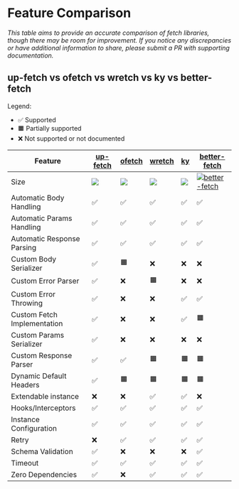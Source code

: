 # Feature Comparison

_This table aims to provide an accurate comparison of fetch libraries, though there may be room for improvement. If you notice any discrepancies or have additional information to share, please submit a PR with supporting documentation._

## up-fetch vs ofetch vs wretch vs ky vs better-fetch

Legend:

- ✅ Supported
- 🟧 Partially supported
- ❌ Not supported or not documented

| Feature                     | [up-fetch][up-fetch]                           | [ofetch][ofetch]                           | [wretch][wretch]                           | [ky][ky]                           | [better-fetch][better-fetch]                                       |
| --------------------------- | ---------------------------------------------- | ------------------------------------------ | ------------------------------------------ | ---------------------------------- | ------------------------------------------------------------------ |
| Size                        | [![][up-fetch-size-badge]][up-fetch-size-link] | [![][ofetch-size-badge]][ofetch-size-link] | [![][wretch-size-badge]][wretch-size-link] | [![][ky-size-badge]][ky-size-link] | [![better-fetch][better-fetch-size-badge]][better-fetch-size-link] |
| Automatic Body Handling     | ✅                                             | ✅                                         | ✅                                         | ✅                                 | ✅                                                                 |
| Automatic Params Handling   | ✅                                             | ✅                                         | ✅                                         | ✅                                 | ✅                                                                 |
| Automatic Response Parsing  | ✅                                             | ✅                                         | ✅                                         | ✅                                 | ✅                                                                 |
| Custom Body Serializer      | ✅                                             | 🟧                                         | ❌                                         | ❌                                 | ❌                                                                 |
| Custom Error Parser         | ✅                                             | ❌                                         | 🟧                                         | ❌                                 | ❌                                                                 |
| Custom Error Throwing       | ✅                                             | ❌                                         | ❌                                         | ✅                                 | ✅                                                                 |
| Custom Fetch Implementation | ✅                                             | ❌                                         | ❌                                         | ✅                                 | 🟧                                                                 |
| Custom Params Serializer    | ✅                                             | ❌                                         | ❌                                         | ❌                                 | ❌                                                                 |
| Custom Response Parser      | ✅                                             | ✅                                         | 🟧                                         | 🟧                                 | 🟧                                                                 |
| Dynamic Default Headers     | ✅                                             | 🟧                                         | 🟧                                         | 🟧                                 | 🟧                                                                 |
| Extendable instance         | ❌                                             | ❌                                         | ✅                                         | ✅                                 | ❌                                                                 |
| Hooks/Interceptors          | ✅                                             | ✅                                         | ✅                                         | ✅                                 | ✅                                                                 |
| Instance Configuration      | ✅                                             | ✅                                         | ✅                                         | ✅                                 | ✅                                                                 |
| Retry                       | ❌                                             | ✅                                         | ✅                                         | ✅                                 | ✅                                                                 |
| Schema Validation           | ✅                                             | ❌                                         | ❌                                         | ❌                                 | ✅                                                                 |
| Timeout                     | ✅                                             | ✅                                         | ✅                                         | ✅                                 | ✅                                                                 |
| Zero Dependencies           | ✅                                             | ❌                                         | ✅                                         | ✅                                 | ✅                                                                 |

<!-- libs -->

[ky]: https://github.com/sindresorhus/ky
[better-fetch]: https://github.com/Bekacru/better-fetch
[ofetch]: https://github.com/unjs/ofetch
[wretch]: https://github.com/elbywan/wretch
[up-fetch]: https://github.com/L-Blondy/up-fetch

<!-- badges -->

[up-fetch-size-badge]: https://deno.bundlejs.com/?q=up-fetch&badge
[up-fetch-size-link]: https://bundlejs.com/?q=up-fetch
[ofetch-size-badge]: https://deno.bundlejs.com/?q=ofetch&badge
[ofetch-size-link]: https://bundlejs.com/?q=ofetch
[wretch-size-badge]: https://deno.bundlejs.com/?q=wretch&badge
[wretch-size-link]: https://bundlejs.com/?q=wretch
[ky-size-badge]: https://deno.bundlejs.com/?q=ky&badge
[ky-size-link]: https://bundlejs.com/?q=ky
[better-fetch-size-badge]: https://deno.bundlejs.com/?q=%40better-fetch%2Ffetch&badge
[better-fetch-size-link]: https://bundlejs.com/?q=%40better-fetch%2Ffetch
